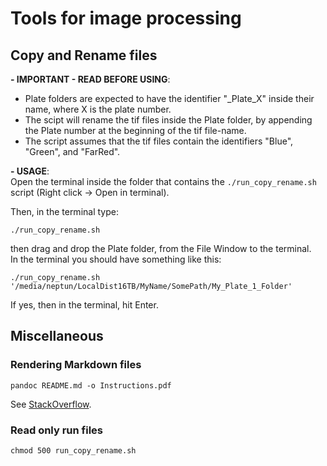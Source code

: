 # Tools for image processing



## Copy and Rename files

**- IMPORTANT - READ BEFORE USING**:  

* Plate folders are expected to have the identifier "_Plate_X" inside their name, where X is the plate number.
* The scipt will rename the tif files inside the Plate folder, by appending the Plate number at the beginning of the tif file-name.
* The script assumes that the tif files contain the identifiers "Blue", "Green", and "FarRed".

**- USAGE**:   
Open the terminal inside the folder that contains the `./run_copy_rename.sh` script (Right click -> Open in terminal).

Then, in the terminal type:
```
./run_copy_rename.sh
```
then drag and drop the Plate folder, from the File Window to the terminal.  
In the terminal you should have something like this:
```
./run_copy_rename.sh '/media/neptun/LocalDist16TB/MyName/SomePath/My_Plate_1_Folder'
```

If yes, then in the terminal, hit Enter.



## Miscellaneous

### Rendering Markdown files

```
pandoc README.md -o Instructions.pdf
```

See [StackOverflow](https://stackoverflow.com/questions/17630486/how-to-convert-a-markdown-file-to-pdf).


### Read only run files

```
chmod 500 run_copy_rename.sh
```

